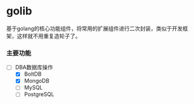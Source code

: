 # golib
基于golang的核心功能组件，将常用的扩展组件进行二次封装，类似于开发框架，这样就不用重复造轮子了。

### 主要功能

*[ ] DBA数据库操作
    *[x] BoltDB
    *[x] MongoDB
    *[ ] MySQL
    *[ ] PostgreSQL